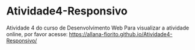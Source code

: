 # Atividade4-Responsivo
Atividade 4 do curso de Desenvolvimento Web
Para visualizar a atividade online, por favor acesse: https://allana-fiorito.github.io/Atividade4-Responsivo/
